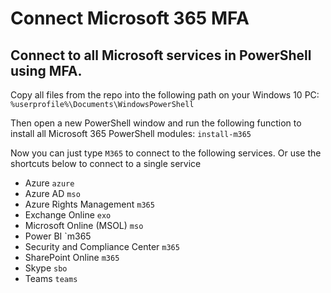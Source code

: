 # Connect Microsoft 365 MFA
Connect to all Microsoft services in PowerShell using MFA.
---
Copy all files from the repo into the following path on your Windows 10 PC: `%userprofile%\Documents\WindowsPowerShell`

Then open a new PowerShell window and run the following function to install all Microsoft 365 PowerShell modules:  `install-m365`

Now you can just type `M365` to connect to the following services. Or use the shortcuts below to connect to a single service
* Azure `azure`
* Azure AD `mso`
* Azure Rights Management `m365`
* Exchange Online `exo`
* Microsoft Online (MSOL) `mso`
* Power BI `m365  
* Security and Compliance Center `m365`
* SharePoint Online `m365`
* Skype `sbo`
* Teams `teams`
